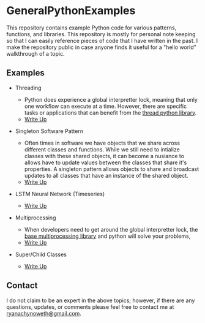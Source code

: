 # GeneralPythonExamples
This repository contains example Python code for various patterns, functions, and libraries. This repository is mostly for personal note keeping so that I can easily reference pieces of code that I have written in the past. I make the repository public in case anyone finds it useful for a "hello world" walkthrough of a topic. 

## Examples

- Threading
    - Python does experience a global interpretter lock, meaning that only one workflow can execute at a time. However, there are specific tasks or applications that can benefit from the [thread python library](https://docs.python.org/3/library/threading.html). 
    - [Write Up](threadingExample/README.md)

- Singleton Software Pattern
    - Often times in software we have objects that we share across different classes and functions. While we still need to intialize classes with these shared objects, it can become a nusiance to allows have to update values between the classes that share it's properties. A singleton pattern allows objects to share and broadcast updates to all classes that have an instance of the shared object. 
    - [Write Up](singletonExample/README.md)

- LSTM Neural Network (Timeseries)
    - [Write Up](LSTM/README.md)

- Multiprocessing
    - When developers need to get around the global interpretter lock, the [base multiprocessing library](https://docs.python.org/3/library/multiprocessing.html) and python will solve your problems, 
    - [Write Up](multiprocessingExample/README.md)

- Super/Child Classes
    - [Write Up](superClass/README.md)


## Contact 

I do not claim to be an expert in the above topics; however, if there are any questions, updates, or comments please feel free to contact me at ryanachynoweth@gmail.com. 
